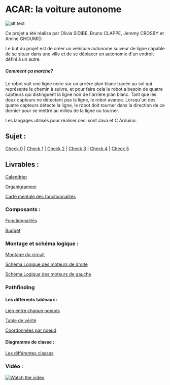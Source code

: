 
# ACAR: la voiture autonome

![alt text](https://cdn.discordapp.com/attachments/589812372240203777/589897131091951656/unknown.png)

Ce projet a été réalisé par Olivia SIDIBE, Bruno CLAPPE, Jeremy CROSBY et Amine GHOUMID.

Le but du projet est de créer un vehicule autonome suiveur de ligne capable de se situer dans une ville et de se déplacer en autonomie d'un endroit défini à un autre.

##### Comment ça marche?
Le robot suit une ligne noire sur un arrière plan blanc tracée au sol qui représente le chemin à suivre, et pour faire cela le robot a besoin de quatre capteurs qui distinguent la ligne noir de l'arrière plan blanc. Tant que les deux capteurs ne détectent pas la ligne, le robot avance. Lorsqu'un des quatre capteurs détecte la ligne, le robot doit tourner dans la direction de ce dernier pour se mettre au milieu de la ligne ou tourner.

Les langages utilisés pour réaliser ceci sont Java et C Arduino.

## Sujet :

[Check 0](https://moodle-exia.cesi.fr/mod/resource/view.php?id=14549)
 | [Check 1](https://moodle-exia.cesi.fr/mod/resource/view.php?id=18927)
 | [Check 2](https://moodle-exia.cesi.fr/mod/resource/view.php?id=14568)
 | [Check 3]()
 | [Check 4]()
 | [Check 5]()

## Livrables :

[Calendrier](https://cdn.discordapp.com/attachments/589898423646420994/589942272410517545/unknown.png)

[Organigramme](https://cdn.discordapp.com/attachments/589898423646420994/589935639894425600/Organigramme.pdf)

[Carte mentale des fonctionnalités](https://cdn.discordapp.com/attachments/589898423646420994/589942547137298445/GetAttachmentThumbnail.png) 

### Composants :

[Fonctionnalités](https://cdn.discordapp.com/attachments/589898423646420994/589932578937503745/Tous_les_composants.pdf)

[Budget](https://cdn.discordapp.com/attachments/589898423646420994/589918827232493589/Budget.xlsx)

### Montage et schéma logique :

[Montage du circuit](https://cdn.discordapp.com/attachments/589898423646420994/589932545106378858/Montage_et_description.pdf)

[Schéma Logique des moteurs de droite](https://cdn.discordapp.com/attachments/589898423646420994/589914812503294131/Moteurs_droits.circ)

[Schéma Logique des moteurs de gauche](https://cdn.discordapp.com/attachments/589898423646420994/589914884792385546/Moteurs_gauches.circ)

### Pathfinding
#### Les différents tableaux :
[Lien entre chaque noeuds](https://cdn.discordapp.com/attachments/589898423646420994/589921640197128202/1.xlsx)

[Table de vérité](https://cdn.discordapp.com/attachments/589898423646420994/589921642684219393/2.xlsx)

[Coordonnées par noeud](https://cdn.discordapp.com/attachments/589898423646420994/589921647876767776/3.xlsx)

#### Diagramme de classe :

[Les différentes classes](https://cdn.discordapp.com/attachments/589898423646420994/590099169394425857/Diagramme_de_classe.pdf)

### Vidéo :

[![Watch the video](https://cdn.discordapp.com/attachments/358708954454294538/585036461976584192/unknown.png)](https://youtu.be/__qa3WGpe8k)

